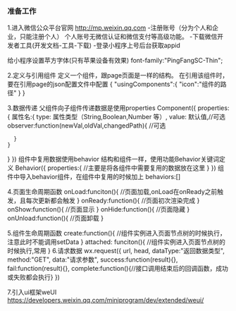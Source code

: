 ### 准备工作
1.进入微信公众平台官网
  http://mp.weixin.qq.com
  -注册账号（分为个人和企业，只能注册个人）
  个人账号无微信认证和微信支付等高级功能。
  -下载微信开发者工具(开发文档-工具-下载)
  -登录小程序上号后台获取appid

给小程序设置苹方字体(只有苹果设备有效果)
font-family:"PingFangSC-Thin";

2.定义与引用组件
定义一个组件，跟page页面是一样的结构。
在引用该组件时，要在引用page的json配置文件中配置
{
  "usingComponents":{
    "icon":"组件的路径"
  }
}

3.数据传递
父组件向子组件传递数据是使用properties
Component({
  properties:{
    属性名:{
      type: 属性类型（String,Boolean,Number 等）,
      value: 默认值,//可选
      observer:function(newVal,oldVal,changedPath){
        //可选

      }
    }
  }
})
组件中复用数据使用behavior
结构和组件一样，使用功能Behavior关键词定义
Behavior({
    properties:{
      //主要是将各组件中需要复用的数据放在这里
    }
})
组件中导入behavior组件，在组件中复用的时候加上
behaviors:[]


4.页面生命周期函数
  onLoad:funciton(){
    //页面加载,onLoad在onReady之前触发，且每次更新都会触发
  }
  onReady:function(){
    //页面初次渲染完成
  }
  onShow:function(){
    //页面显示
  }
  onHide:function(){
    //页面隐藏
  }
  onUnload:function(){
    //页面卸载
  }

5.组件生命周期函数
create:function(){
  //组件实例进入页面节点树的时候执行，注意此时不能调用setData
}
attached: funciton(){
  //组件实例进入页面节点树的时候执行,常用
}
6.请求数据
wx.request({
    url,
    head,
    dataType:"返回数据类型",
    method:"GET",
    data:"请求参数",
    success:function(result){},
    fail:function(result){},
    complete:function(){//接口调用结束后的回调函数，成功或失败都会执行}
})

7.引入ui框架weUI
https://developers.weixin.qq.com/miniprogram/dev/extended/weui/
